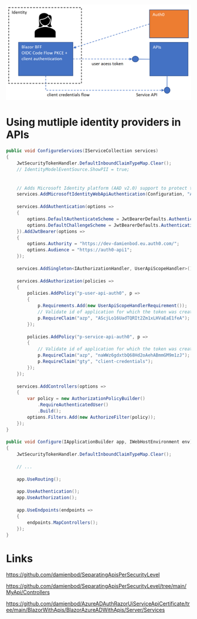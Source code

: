 
![multiple APIs same IDP](https://github.com/damienbod/aspnetcore-standup-securing-apis/blob/main/details/multiple-apis.png)

# Using mutliple identity providers in APIs

```csharp
public void ConfigureServices(IServiceCollection services)
{
	JwtSecurityTokenHandler.DefaultInboundClaimTypeMap.Clear();
	// IdentityModelEventSource.ShowPII = true;


	// Adds Microsoft Identity platform (AAD v2.0) support to protect this Api
	services.AddMicrosoftIdentityWebApiAuthentication(Configuration, "AzureAd", "myADscheme");

	services.AddAuthentication(options =>
	{
		options.DefaultAuthenticateScheme = JwtBearerDefaults.AuthenticationScheme;
		options.DefaultChallengeScheme = JwtBearerDefaults.AuthenticationScheme;
	}).AddJwtBearer(options =>
	{
		options.Authority = "https://dev-damienbod.eu.auth0.com/";
		options.Audience = "https://auth0-api1";
	});

	services.AddSingleton<IAuthorizationHandler, UserApiScopeHandler>();

	services.AddAuthorization(policies =>
	{
		policies.AddPolicy("p-user-api-auth0", p =>
		{
			p.Requirements.Add(new UserApiScopeHandlerRequirement());
			// Validate id of application for which the token was created
			p.RequireClaim("azp", "AScjLo16UadTQRIt2Zm1xLHVaEaE1feA");
		});

		policies.AddPolicy("p-service-api-auth0", p =>
		{
			// Validate id of application for which the token was created
			p.RequireClaim("azp", "naWWz6gdxtbQ68Hd2oAehABmmGM9m1zJ");
			p.RequireClaim("gty", "client-credentials");
		});
	});

	services.AddControllers(options =>
	{
		var policy = new AuthorizationPolicyBuilder()
			.RequireAuthenticatedUser()
			.Build();
		options.Filters.Add(new AuthorizeFilter(policy));
	});
}

public void Configure(IApplicationBuilder app, IWebHostEnvironment env)
{
	JwtSecurityTokenHandler.DefaultInboundClaimTypeMap.Clear();

	// ...

	app.UseRouting();

	app.UseAuthentication();
	app.UseAuthorization();

	app.UseEndpoints(endpoints =>
	{
		endpoints.MapControllers();
	});
}
```

# Links

https://github.com/damienbod/SeparatingApisPerSecurityLevel

https://github.com/damienbod/SeparatingApisPerSecurityLevel/tree/main/MyApi/Controllers

https://github.com/damienbod/AzureADAuthRazorUiServiceApiCertificate/tree/main/BlazorWithApis/BlazorAzureADWithApis/Server/Services
